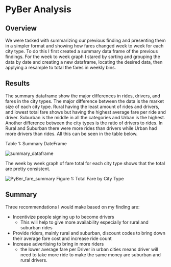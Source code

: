 # PyBer Analysis
## Overview
We were tasked with summarizing our previous finding and presenting them in a simpler format and showing how fares changed week to week for each city type. To do this I first created a summary data frame of the previous findings. For the week to week graph I stared by sorting and grouping the data by date and creating a new dataframe, locating the desired data, then applying a resample to total the fares in weekly bins.

## Results
The summary dataframe show the major differences in rides, drivers, and fares in the city types. The major difference between the data is the market size of each city type. Rural having the least amount of rides and drivers, and lowest total fare shows but having the highest average fare per ride and driver. Suburban is the middle in all the categories and Urban is the highest. Another difference between the city types is the ratio of drivers to rides. In Rural and Suburban there were more rides than drivers while Urban had more drivers than rides. All this can be seen in the table below. 

Table 1: Summary DateFrame

![summary_dataframe](https://user-images.githubusercontent.com/57120024/160017685-81fac91b-373b-4a58-9413-952976f3f854.PNG)

The week by week graph of fare total for each city type shows that the total are pretty consistent. 

![PyBer_fare_summary](https://user-images.githubusercontent.com/57120024/160017482-7e1a7bf4-a475-4707-b3fe-7d80223b75ff.png)
Figure 1: Total Fare by City Type

## Summary
Three recommendations I would make based on my finding are:
  - Incentivize people signing up to become drivers
      - This will help to give more availability especially for rural and suburban rides
  - Provide riders, mainly rural and suburban, discount codes to bring down their average fare cost and increase ride count 
  - Increase advertising to bring in more riders
      - the lower average fare per Driver in urban cities means driver will need to take more ride to make the same money are suburban and rural drivers. 
